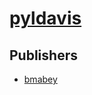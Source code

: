 # [pyldavis](https://pypi.org/project/pyldavis)



## Publishers
- [bmabey](https://pypi.org/user/bmabey)

